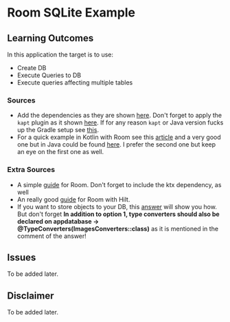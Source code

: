 # Room SQLite Example

## Learning Outcomes
In this application the target is to use:
- Create DB
- Execute Queries to DB
- Execute queries affecting multiple tables

### Sources
- Add the dependencies as they are shown [here](https://stackoverflow.com/a/53800306/1392366). Don't forget to apply the `kapt` plugin as it shown [here](https://stackoverflow.com/a/69994623/1392366). 
If for any reason `kapt` or Java version fucks up the Gradle setup see [this](https://stackoverflow.com/a/68773393/1392366).
- For a quick example in Kotlin with Room see this [article](https://howtodoandroid.com/room-database-android/) and a very good one but in Java could be found [here](https://medium.com/mindorks/using-room-database-android-jetpack-675a89a0e942). I prefer the second one but keep an eye on the first one as well.

### Extra Sources
- A simple [guide](https://levelup.gitconnected.com/using-room-in-jetpack-compose-d2b6b674d3a5) for Room. Don't forget to include the ktx dependency, as well
- An really good [guide](https://svvashishtha.medium.com/using-room-with-hilt-cb57a1bc32f) for Room with Hilt.
- If you want to store objects to your DB, this [answer](https://stackoverflow.com/a/50452877) will show you how. But don't forget **In addition to option 1, type converters should also be declared on appdatabase -> @TypeConverters(ImagesConverters::class)** as it is mentioned in the comment of the answer!

## Issues
To be added later.

## Disclaimer
To be added later.